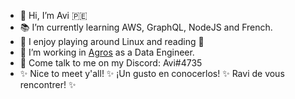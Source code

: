 - 👋 Hi, I’m Avi 🇵🇪
- 📚 I’m currently learning AWS, GraphQL, NodeJS and French.
- 💙 I enjoy playing around Linux and reading :penguin: 
- 🌱 I’m working in [Agros](https://agros.tech/) as a Data Engineer.
- 💬 Come talk to me on my Discord: Avi#4735
- ✨ Nice to meet y'all! ✨ ¡Un gusto en conocerlos! ✨ Ravi de vous rencontrer! ✨

<!---
Avicr01/Avicr01 is a ✨ special ✨ repository because its `README.md` (this file) appears on your GitHub profile.
You can click the Preview link to take a look at your changes.
--->
